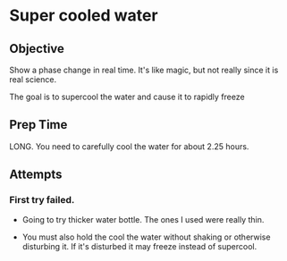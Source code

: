 # Super cooled water
## Objective
Show a phase change in real time.
It's like magic, but not really since it is real science.

The goal is to supercool the water and cause it to rapidly freeze

## Prep Time
LONG.  You need to carefully cool the water for about 2.25 hours.

## Attempts

### First try failed.

- Going to try thicker water bottle. The ones I used were really thin.
   
- You must also hold the cool the water without shaking or otherwise disturbing it. If it's disturbed it may freeze instead of supercool.

